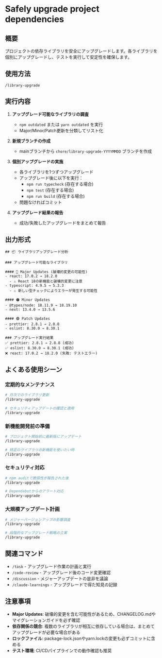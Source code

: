 # Safely upgrade project dependencies

## 概要
プロジェクトの依存ライブラリを安全にアップグレードします。各ライブラリを個別にアップグレードし、テストを実行して安定性を確保します。

## 使用方法
```
/library-upgrade
```

## 実行内容
1. **アップグレード可能なライブラリの調査**
   - `npm outdated` または `yarn outdated` を実行
   - Major/Minor/Patch更新を分類してリスト化

2. **新規ブランチの作成**
   - mainブランチから `chore/library-upgrade-YYYYMMDD` ブランチを作成

3. **個別アップグレードの実施**
   - 各ライブラリを1つずつアップグレード
   - アップグレード後に以下を実行：
     - `npm run typecheck` (存在する場合)
     - `npm test` (存在する場合)
     - `npm run build` (存在する場合)
   - 問題なければコミット

4. **アップグレード結果の報告**
   - 成功/失敗したアップグレードをまとめて報告

## 出力形式
```
## 📦 ライブラリアップグレード分析

### アップグレード可能なライブラリ

#### 🔴 Major Updates (破壊的変更の可能性)
- react: 17.0.2 → 18.2.0
  - ⚠️ React 18の新機能と破壊的変更に注意
- typescript: 4.9.5 → 5.3.3
  - ⚠️ 新しい型チェックによりエラーが発生する可能性

#### 🟠 Minor Updates
- @types/node: 18.11.9 → 18.19.10
- next: 13.4.0 → 13.5.6

#### 🟢 Patch Updates  
- prettier: 2.8.1 → 2.8.8
- eslint: 8.30.0 → 8.30.1

### アップグレード実行結果
✅ prettier: 2.8.1 → 2.8.8 (成功)
✅ eslint: 8.30.0 → 8.30.1 (成功)
❌ react: 17.0.2 → 18.2.0 (失敗: テストエラー)
```

## よくある使用シーン

### 定期的なメンテナンス
```bash
# 月次でのライブラリ更新
/library-upgrade

# セキュリティアップデートの確認と適用
/library-upgrade
```

### 新機能開発前の準備
```bash
# プロジェクト開始前に最新版にアップデート
/library-upgrade

# 特定のライブラリの新機能を使いたい時
/library-upgrade
```

### セキュリティ対応
```bash
# npm auditで脆弱性が報告された後
/library-upgrade

# Dependabotからのアラート対応
/library-upgrade
```

### 大規模アップデート計画
```bash
# メジャーバージョンアップの影響調査
/library-upgrade

# 段階的なアップグレード戦略の立案
/library-upgrade
```

## 関連コマンド

- `/task` - アップグレード作業の計画と実行
- `/code-review` - アップグレード後のコード変更確認
- `/discussion` - メジャーアップデートの是非を議論
- `/claude-learnings` - アップグレードで得た知見の記録

## 注意事項
- **Major Updates**: 破壊的変更を含む可能性があるため、CHANGELOG.mdやマイグレーションガイドを必ず確認
- **依存関係の競合**: 複数のライブラリが相互に依存している場合は、まとめてアップグレードが必要な場合がある
- **ロックファイル**: package-lock.jsonやyarn.lockの変更も必ずコミットに含める
- **テスト環境**: CI/CDパイプラインでの動作確認も推奨